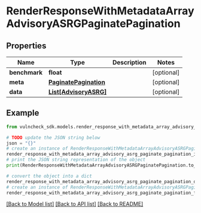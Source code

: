 # RenderResponseWithMetadataArrayAdvisoryASRGPaginatePagination


## Properties

Name | Type | Description | Notes
------------ | ------------- | ------------- | -------------
**benchmark** | **float** |  | [optional] 
**meta** | [**PaginatePagination**](PaginatePagination.md) |  | [optional] 
**data** | [**List[AdvisoryASRG]**](AdvisoryASRG.md) |  | [optional] 

## Example

```python
from vulncheck_sdk.models.render_response_with_metadata_array_advisory_asrg_paginate_pagination import RenderResponseWithMetadataArrayAdvisoryASRGPaginatePagination

# TODO update the JSON string below
json = "{}"
# create an instance of RenderResponseWithMetadataArrayAdvisoryASRGPaginatePagination from a JSON string
render_response_with_metadata_array_advisory_asrg_paginate_pagination_instance = RenderResponseWithMetadataArrayAdvisoryASRGPaginatePagination.from_json(json)
# print the JSON string representation of the object
print(RenderResponseWithMetadataArrayAdvisoryASRGPaginatePagination.to_json())

# convert the object into a dict
render_response_with_metadata_array_advisory_asrg_paginate_pagination_dict = render_response_with_metadata_array_advisory_asrg_paginate_pagination_instance.to_dict()
# create an instance of RenderResponseWithMetadataArrayAdvisoryASRGPaginatePagination from a dict
render_response_with_metadata_array_advisory_asrg_paginate_pagination_from_dict = RenderResponseWithMetadataArrayAdvisoryASRGPaginatePagination.from_dict(render_response_with_metadata_array_advisory_asrg_paginate_pagination_dict)
```
[[Back to Model list]](../README.md#documentation-for-models) [[Back to API list]](../README.md#documentation-for-api-endpoints) [[Back to README]](../README.md)


